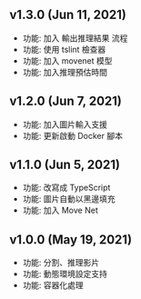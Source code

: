 ## v1.3.0 (Jun 11, 2021)

- 功能: 加入 輸出推理結果 流程
- 功能: 使用 tslint 檢查器
- 功能: 加入 movenet 模型
- 功能: 加入推理預估時間

## v1.2.0 (Jun 7, 2021)

- 功能: 加入圖片輸入支援
- 功能: 更新啟動 Docker 腳本

## v1.1.0 (Jun 5, 2021)

- 功能: 改寫成 TypeScript
- 功能: 圖片自動以黑邊填充
- 功能: 加入 Move Net

## v1.0.0 (May 19, 2021)

- 功能: 分割、推理影片
- 功能: 動態環境設定支持
- 功能: 容器化處理
